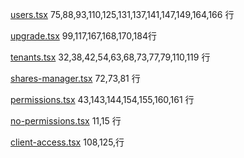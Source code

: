 [users.tsx](src/pages/users.tsx)
75,88,93,110,125,131,137,141,147,149,164,166 行

[upgrade.tsx](src/pages/upgrade.tsx)
99,117,167,168,170,184行

[tenants.tsx](src/pages/tenants.tsx)
32,38,42,54,63,68,73,77,79,110,119 行

[shares-manager.tsx](src/pages/shares-manager.tsx)
72,73,81 行

[permissions.tsx](src/pages/permissions.tsx)
43,143,144,154,155,160,161 行

[no-permissions.tsx](src/pages/no-permissions.tsx)
11,15 行

[client-access.tsx](src/pages/client-access.tsx)
108,125,行

